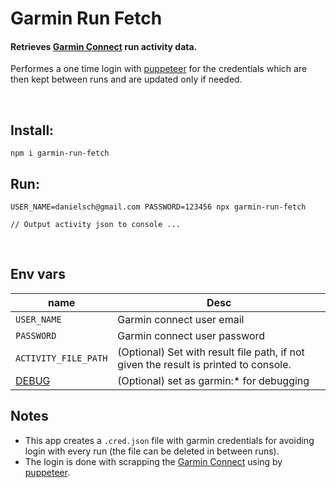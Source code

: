 # Garmin Run Fetch
#### Retrieves [Garmin Connect]((https://connect.garmin.com/signin/)) run activity data.
Performes a one time login with [puppeteer]((https://developers.google.com/web/tools/puppeteer)) for the credentials which are then kept between runs and are updated only if needed.

<br/>

## Install:
```
npm i garmin-run-fetch
```

## Run:
```
USER_NAME=danielsch@gmail.com PASSWORD=123456 npx garmin-run-fetch

// Output activity json to console ...
```

<br/>

## Env vars

| name | Desc |
| ------------- | ------------- |
| `USER_NAME`| Garmin connect user email |
| `PASSWORD` | Garmin connect user password |
| `ACTIVITY_FILE_PATH` | (Optional) Set with result file path, if not given the result is printed to console. |
| [DEBUG](https://github.com/visionmedia/debug#readme) | (Optional) set as garmin:* for debugging |

## Notes
* This app creates a `.cred.json` file with garmin credentials for avoiding login with every run (the file can be deleted in between runs).
* The login is done with scrapping the [Garmin Connect](https://connect.garmin.com/signin/) using by [puppeteer](https://developers.google.com/web/tools/puppeteer).